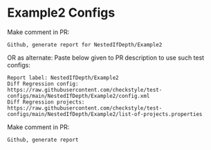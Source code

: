 # Example2 Configs
Make comment in PR:
```
Github, generate report for NestedIfDepth/Example2
```
OR as alternate:
Paste below given to PR description to use such test configs:
```
Report label: NestedIfDepth/Example2
Diff Regression config: https://raw.githubusercontent.com/checkstyle/test-configs/main/NestedIfDepth/Example2/config.xml
Diff Regression projects: https://raw.githubusercontent.com/checkstyle/test-configs/main/NestedIfDepth/Example2/list-of-projects.properties
```
Make comment in PR:
```
Github, generate report
```
